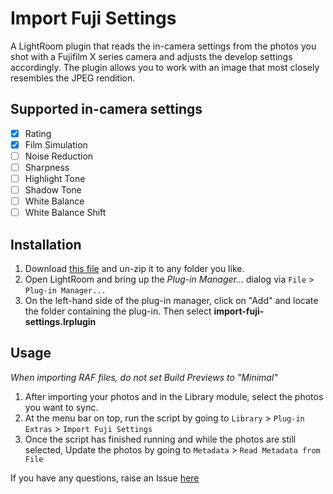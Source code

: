 # Import Fuji Settings
A LightRoom plugin that reads the in-camera settings from the photos you shot with a Fujifilm X series camera and adjusts the  develop settings accordingly. The plugin allows you to work with an image that most closely resembles the JPEG rendition.

## Supported in-camera settings
 - [x] Rating
 - [x] Film Simulation
 - [ ] Noise Reduction
 - [ ] Sharpness
 - [ ] Highlight Tone
 - [ ] Shadow Tone
 - [ ] White Balance
 - [ ] White Balance Shift
 
## Installation

1. Download [this file](https://github.com/avdeveloper/import-fuji-settings/archive/master.zip) and un-zip it to any folder you like.
2. Open LightRoom and bring up the *Plug-in Manager...* dialog via `File` > `Plug-in Manager...`
3. On the left-hand side of the plug-in manager, click on "Add" and locate the folder containing the plug-in. Then select **import-fuji-settings.lrplugin**

## Usage
*When importing RAF files, do not set Build Previews to "Minimal"*

1. After importing your photos and in the Library module, select the photos you want to sync.
2. At the menu bar on top, run the script by going to `Library` > `Plug-in Extras` > `Import Fuji Settings`
3. Once the script has finished running and while the photos are still selected, Update the photos by going to `Metadata` > `Read Metadata from File`

If you have any questions, raise an Issue [here](https://github.com/avdeveloper/import-fuji-settings/issues)
